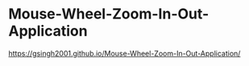 # Mouse-Wheel-Zoom-In-Out-Application
 
https://gsingh2001.github.io/Mouse-Wheel-Zoom-In-Out-Application/
